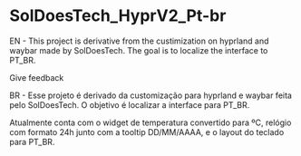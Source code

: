 # SolDoesTech_HyprV2_Pt-br

EN - This project is derivative from the custimization on hyprland and waybar made by SolDoesTech. The goal is to localize the interface to PT_BR.

Give feedback

BR - Esse projeto é derivado da customização para hyprland e waybar feita pelo SolDoesTech. O objetivo é localizar a interface para PT_BR. 

Atualmente conta com o widget de temperatura convertido para ºC, relógio com formato 24h junto com a tooltip DD/MM/AAAA, e o layout do teclado para PT_BR.
